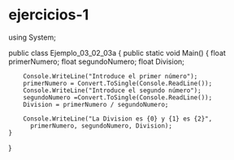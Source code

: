 # ejercicios-1
using System;
 
public class Ejemplo_03_02_03a
{
    public static void Main()
    {
        float primerNumero;
        float segundoNumero;
        float Division;
 
        Console.WriteLine("Introduce el primer número");
        primerNumero = Convert.ToSingle(Console.ReadLine());
        Console.WriteLine("Introduce el segundo número");
        segundoNumero =Convert.ToSingle(Console.ReadLine());
        Division = primerNumero / segundoNumero;
 
        Console.WriteLine("La Division es {0} y {1} es {2}", 
          primerNumero, segundoNumero, Division);
    }
}

